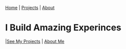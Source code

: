 [Home](/) | [Projects](/projects) | [About](/about)


# I Build Amazing Experinces
|[See My Projects](/projects) |  [About Me](/about)



